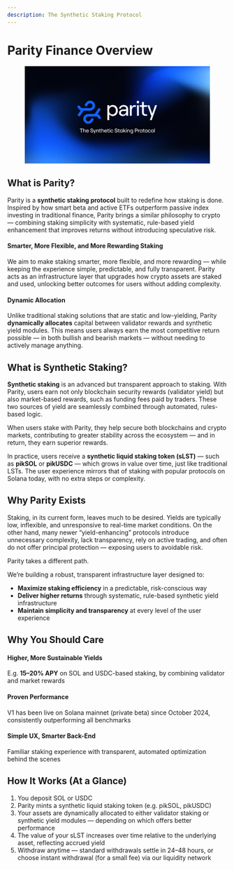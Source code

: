 ```yaml
---
description: The Synthetic Staking Protocol
---
```


# Parity Finance Overview

<div data-full-width="false"><figure><img src=".gitbook/assets/OG Image 2.png" alt=""><figcaption></figcaption></figure></div>

## What is Parity?

Parity is a **synthetic staking protocol** built to redefine how staking is done. Inspired by how smart beta and active ETFs outperform passive index investing in traditional finance, Parity brings a similar philosophy to crypto — combining staking simplicity with systematic, rule-based yield enhancement that improves returns without introducing speculative risk.

#### Smarter, More Flexible, and More Rewarding Staking

We aim to make staking smarter, more flexible, and more rewarding — while keeping the experience simple, predictable, and fully transparent. Parity acts as an infrastructure layer that upgrades how crypto assets are staked and used, unlocking better outcomes for users without adding complexity.

#### Dynamic Allocation

Unlike traditional staking solutions that are static and low-yielding, Parity **dynamically allocates** capital between validator rewards and synthetic yield modules. This means users always earn the most competitive return possible — in both bullish and bearish markets — without needing to actively manage anything.

## What is Synthetic Staking?

**Synthetic staking** is an advanced but transparent approach to staking. With Parity, users earn not only blockchain security rewards (validator yield) but also market-based rewards, such as funding fees paid by traders. These two sources of yield are seamlessly combined through automated, rules-based logic.

When users stake with Parity, they help secure both blockchains and crypto markets, contributing to greater stability across the ecosystem — and in return, they earn superior rewards.

In practice, users receive a **synthetic liquid staking token (sLST)** — such as **pikSOL** or **pikUSDC** — which grows in value over time, just like traditional LSTs. The user experience mirrors that of staking with popular protocols on Solana today, with no extra steps or complexity.

## Why Parity Exists

Staking, in its current form, leaves much to be desired. Yields are typically low, inflexible, and unresponsive to real-time market conditions. On the other hand, many newer “yield-enhancing” protocols introduce unnecessary complexity, lack transparency, rely on active trading, and often do not offer principal protection — exposing users to avoidable risk.

Parity takes a different path.

We’re building a robust, transparent infrastructure layer designed to:

* **Maximize staking efficiency** in a predictable, risk-conscious way
* **Deliver higher returns** through systematic, rule-based synthetic yield infrastructure
* **Maintain simplicity and transparency** at every level of the user experience

## Why You Should Care

#### Higher, More Sustainable Yields

E.g. **15–20% APY** on SOL and USDC-based staking, by combining validator and market rewards

#### Proven Performance

V1 has been live on Solana mainnet (private beta) since October 2024, consistently outperforming all benchmarks

#### Simple UX, Smarter Back-End

Familiar staking experience with transparent, automated optimization behind the scenes

## How It Works (At a Glance)

1. You deposit SOL or USDC
2. Parity mints a synthetic liquid staking token (e.g. pikSOL, pikUSDC)
3. Your assets are dynamically allocated to either validator staking or synthetic yield modules — depending on which offers better performance
4. The value of your sLST increases over time relative to the underlying asset, reflecting accrued yield
5. Withdraw anytime — standard withdrawals settle in 24–48 hours, or choose instant withdrawal (for a small fee) via our liquidity network
